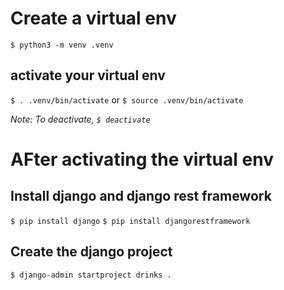 # Create a virtual env
`$ python3 -m venv .venv`

## activate your virtual env
`$ . .venv/bin/activate`
or 
`$ source .venv/bin/activate`

*Note: To deactivate, `$ deactivate`*

# AFter activating the virtual env
## Install django and django rest framework
`$ pip install django`
`$ pip install djangorestframework`

## Create the django project
`$ django-admin startproject drinks .`